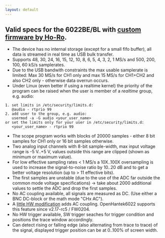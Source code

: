 ```yaml
---
layout: default
---
```

## Valid specs for the 6022BE/BL with [custom firmware by Ho-Ro](https://github.com/Ho-Ro/Hantek6022API).

   - The device has no internal storage (except for a small fifo buffer), all data is streamed in real time as USB bulk transfer.
   - Supports 48, 30, 24, 16, 15, 12, 10, 8, 6, 5, 4, 3, 2, 1 MS/s and 500, 200, 100, 60 kS/s samplerates.
   - Due to the USB bandwith constraints the max usable samplerate is limited: Max 30 MS/s for CH1 only and max 15 MS/s for CH1+CH2 and also CH2 only - otherwise data overrun occurs.
   - Under Linux (even better if using a realtime kernel) the priority of the program can be raised when the user is member of a *realtime* group, e.g. audio:


    1. set limits in /etc/security/limits.d:
       @audio - rtprio 99
    2. add user to the group, e.g. audio:
       usermod -a -G audio <your_user_name>
    or set the limits only for your user in /etc/security/limits.d:
       <your_user_name> - rtprio 99

   - The scope program works with blocks of 20000 samples - either 8 bit samples for CH1 only or 16 bit samples otherwise.
   - Two analog input channels with 8-bit sample-width, max input voltage range is -5 V..+5 V, values outside this range are clipped (shown as minimum or maximum value).
   - For low effective sampling rates < 1 MS/s a 10X..100X oversampling is used to increase the signal-to-noise ratio by 10..20 dB and to get a better voltage resolution (up to > 11 effective bits).
   - The first samples are unstable (due to the use of the ADC far outside the common mode voltage specifications) -> take about 2000 additional values to settle the ADC and drop the first samples.
   - No AC coupling available, all signals are measured as DC. (Use either a BNC DC-block or the math mode "CHx AC").
   - A [little HW modification](HANTEK6022_AC_Modification.pdf) adds AC coupling. OpenHantek6022 supports this feature since v2.17-rc5 / FW0204.
   - No HW trigger available, SW trigger seaches for trigger condition and positions the trace window accordingly.
   - Can detect rising or falling edge (also alternating from trace to trace) of the signal, displayed trigger position can be at 0..100% of screen width.
